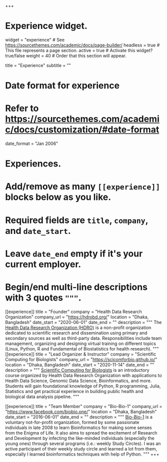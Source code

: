 +++
# Experience widget.
widget = "experience"  # See https://sourcethemes.com/academic/docs/page-builder/
headless = true  # This file represents a page section.
active = true  # Activate this widget? true/false
weight = 40  # Order that this section will appear.

title = "Experience"
subtitle = ""

# Date format for experience
#   Refer to https://sourcethemes.com/academic/docs/customization/#date-format
date_format = "Jan 2006"

# Experiences.
#   Add/remove as many `[[experience]]` blocks below as you like.
#   Required fields are `title`, `company`, and `date_start`.
#   Leave `date_end` empty if it's your current employer.
#   Begin/end multi-line descriptions with 3 quotes `"""`.
[[experience]]
  title = "Founder"
  company = "Health Data Research Organization"
  company_url = "https://hdrobd.org/"
  location = "Dhaka, Bangladesh"
  date_start = "2020-06-01"
  date_end = ""
  description = """
  The [Health Data Research Organization (HDRO)](https://hdrobd.org/) is a non-profit organization dedicated to scientific research and dissemination using primary and secondary sources as well as third-party data. 
  Responsibilities include team management, organizing and designing virtual training on different topics (Linux, Python, R and Fundamental of Biostatistics for health research).
  """
[[experience]]
  title = "Lead Organizer & Instructor"
  company = "Scientific Computing for Biologists"
  company_url = "https://scicomforbio.github.io/"
  location = "Dhaka, Bangladesh"
  date_start = "2020-11-14"
  date_end = ""
  description = """
  [Scientific Computing for Biologists](https://scicomforbio.github.io/) is an introductory course organized by Health Data Research Organization with applications to Health Data Science, Genomic Data Science, Bioinformatics, and more. Students will gain foundational knowledge of Python, R programming, Julia, Statistics and get practical experience in building public health and biological data analysis pipeline.
  """


[[experience]]
  title = "Team Member"
  company = "Bio-Bio-1"
  company_url = "https://www.facebook.com/biobio.one/"
  location = "Dhaka, Bangladesh"
  date_start = "2016-06-01"
  date_end = ""
  description = """
  [Bio-Bio-1](http://biobio.one/) is a voluntary not-for-profit organization, formed by some passionate individuals in late 2008 to learn Bioinformatics for making some senses from the Enigma of Life. It also aims to spread the excitement of Research and Development by infecting the like-minded individuals (especially the young ones) through several programs (i.e.: weekly Study Circles). I was an active participant of their weekly study circle and learned a lot from them, especially I learned bioinformatics techniques with help of Python.
  """
+++
